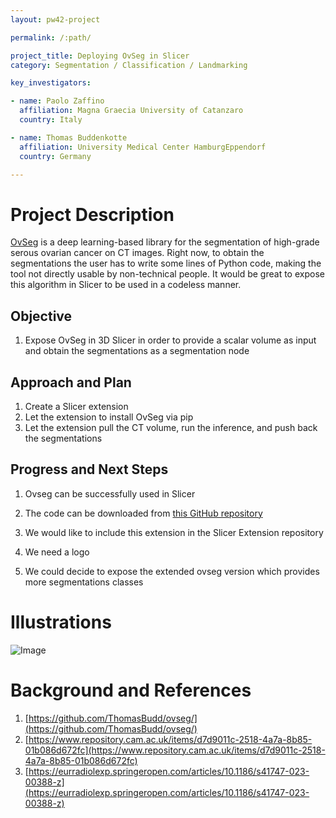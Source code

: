 ```yaml
---
layout: pw42-project

permalink: /:path/

project_title: Deploying OvSeg in Slicer
category: Segmentation / Classification / Landmarking

key_investigators:

- name: Paolo Zaffino
  affiliation: Magna Graecia University of Catanzaro
  country: Italy

- name: Thomas Buddenkotte
  affiliation: University Medical Center HamburgEppendorf
  country: Germany

---
```


# Project Description

<!-- Add a short paragraph describing the project. -->


[OvSeg](https://github.com/ThomasBudd/ovseg/) is a deep learning-based library for the segmentation of high-grade serous ovarian cancer on CT images. Right now, to obtain the segmentations the user has to write some lines of Python code, making the tool not directly usable by non-technical people. It would be great to expose this algorithm in Slicer to be used in a codeless manner.



## Objective

<!-- Describe here WHAT you would like to achieve (what you will have as end result). -->


1. Expose OvSeg in 3D Slicer in order to provide a scalar volume as input and obtain the segmentations as a segmentation node




## Approach and Plan

<!-- Describe here HOW you would like to achieve the objectives stated above. -->


1. Create a Slicer extension
2. Let the extension to install OvSeg via pip
3. Let the extension pull the CT volume, run the inference, and push back the segmentations




## Progress and Next Steps

<!-- Update this section as you make progress, describing of what you have ACTUALLY DONE.
     If there are specific steps that you could not complete then you can describe them here, too. -->


1. Ovseg can be successfully used in Slicer
2. The code can be downloaded from [this GitHub repository](https://github.com/pzaffino/SlicerOvseg)

3. We would like to include this extension in the Slicer Extension repository
4. We need a logo
5. We could decide to expose the extended ovseg version which provides more segmentations classes




# Illustrations

<!-- Add pictures and links to videos that demonstrate what has been accomplished. -->


![Image](https://raw.githubusercontent.com/NA-MIC/ProjectWeek/refs/heads/master/PW42_2025_GranCanaria/Projects/DeployingOvsegInSlicer/SlicerOvseg_screenshot.png)


# Background and References

<!-- If you developed any software, include link to the source code repository.
     If possible, also add links to sample data, and to any relevant publications. -->


1. [https://github.com/ThomasBudd/ovseg/](https://github.com/ThomasBudd/ovseg/)
2. [https://www.repository.cam.ac.uk/items/d7d9011c-2518-4a7a-8b85-01b086d672fc](https://www.repository.cam.ac.uk/items/d7d9011c-2518-4a7a-8b85-01b086d672fc)
3. [https://eurradiolexp.springeropen.com/articles/10.1186/s41747-023-00388-z](https://eurradiolexp.springeropen.com/articles/10.1186/s41747-023-00388-z)

